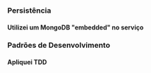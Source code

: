 ### Persistência
#### Utilizei um MongoDB "embedded" no serviço

### Padrões de Desenvolvimento
#### Apliquei TDD
